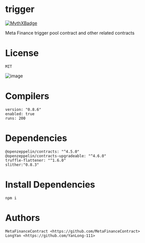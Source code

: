 # trigger
[![MythXBadge](https://badgen.net/https/api.mythx.io/v1/projects/f02481ec-d233-43b4-88c7-6669d8c3049d/badge/data?cache=300&icon=https://raw.githubusercontent.com/ConsenSys/mythx-github-badge/main/logo_white.svg)](https://github.com/MetaFinanceContract/trigger/blob/main/codeReview/1ac875d73548796f68b5d16f.pdf)

Meta Finance trigger pool contract and other related contracts

# License

```
MIT
```
![image](https://user-images.githubusercontent.com/61084497/170469585-1507e52b-82f6-4520-821c-d825030d65a7.png)

# Compilers

```
version: "0.8.6"
enabled: true
runs: 200
```

# Dependencies

```
@openzeppelin/contracts: "^4.5.0"
@openzeppelin/contracts-upgradeable: "^4.6.0"
truffle-flattener: "^1.6.0"
slither:"0.8.3"
```

# Install Dependencies

```
npm i
```

# Authors

```
MetaFinanceContract <https://github.com/MetaFinanceContract>
LongYan <https://github.com/YanLong-111>
```
